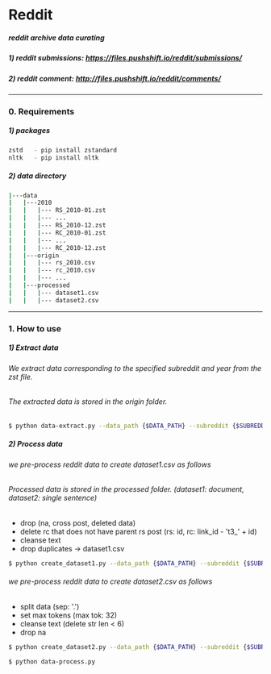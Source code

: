 # Reddit
##### reddit archive data curating 

##### 1) reddit submissions:  https://files.pushshift.io/reddit/submissions/
##### 2) reddit comment: http://files.pushshift.io/reddit/comments/

***
### 0. Requirements 
##### 1) packages 
```python
zstd   - pip install zstandard 
nltk   - pip install nltk
```

##### 2) data directory
```bash 
|---data 
|   |---2010
|   |   |--- RS_2010-01.zst 
|   |   |--- ... 
|   |   |--- RS_2010-12.zst 
|   |   |--- RC_2010-01.zst 
|   |   |--- ...
|   |   |--- RC_2010-12.zst
|   |---origin
|   |   |--- rs_2010.csv 
|   |   |--- rc_2010.csv 
|   |   |--- ...  
|   |---processed
|   |   |--- dataset1.csv 
|   |   |--- dataset2.csv 
```

***
### 1. How to use 
##### 1) Extract data 
###### We extract data corresponding to the specified subreddit and year from the zst file.   
###### The extracted data is stored in the origin folder.

```bash
$ python data-extract.py --data_path {$DATA_PATH} --subreddit {$SUBREDDIT_NAME} --year {$YEAR} 
```

##### 2) Process data 
###### we pre-process reddit data to create dataset1.csv as follows
###### Processed data is stored in the processed folder. (dataset1: document, dataset2: single sentence) 

- drop (na, cross post, deleted data)
- delete rc that does not have parent rs post (rs: id, rc: link_id  - 't3_' + id)
- cleanse text    
- drop duplicates  -> dataset1.csv 

```bash
$ python create_dataset1.py --data_path {$DATA_PATH} --subreddit {$SUBREDDIT_NAME} --year {$YEAR} 
```

###### we pre-process reddit data to create dataset2.csv as follows 
- split data (sep: '.') 
- set max tokens (max tok: 32) 
- cleanse text  (delete str len < 6) 
- drop na 

```bash
$ python create_dataset2.py --data_path {$DATA_PATH} --subreddit {$SUBREDDIT_NAME} --year {$YEAR} 
```



```bash 
$ python data-process.py
```
